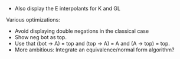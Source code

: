 * Also display the E interpolants for K and GL

Various optimizations: 
* Avoid displaying double negations in the classical case
* Show neg bot as top.
* Use that (bot -> A) = top and (top -> A) = A and (A -> top) = top.
* More ambitious: Integrate an equivalence/normal form algorithm?
